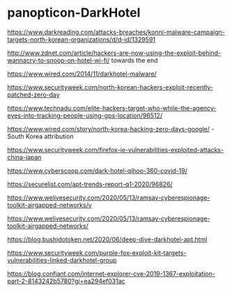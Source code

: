 # panopticon-DarkHotel

https://www.darkreading.com/attacks-breaches/konni-malware-campaign-targets-north-korean-organizations/d/d-id/1329591

http://www.zdnet.com/article/hackers-are-now-using-the-exploit-behind-wannacry-to-snoop-on-hotel-wi-fi/ towards the end

https://www.wired.com/2014/11/darkhotel-malware/

https://www.securityweek.com/north-korean-hackers-exploit-recently-patched-zero-day

https://www.technadu.com/elite-hackers-target-who-while-the-agency-eyes-into-tracking-people-using-gps-location/96512/

https://www.wired.com/story/north-korea-hacking-zero-days-google/ - South Korea attribution

https://www.securityweek.com/firefox-ie-vulnerabilities-exploited-attacks-china-japan

https://www.cyberscoop.com/dark-hotel-qihoo-360-covid-19/

https://securelist.com/apt-trends-report-q1-2020/96826/

https://www.welivesecurity.com/2020/05/13/ramsay-cyberespionage-toolkit-airgapped-networks/v

https://www.welivesecurity.com/2020/05/13/ramsay-cyberespionage-toolkit-airgapped-networks/

https://blog.bushidotoken.net/2020/06/deep-dive-darkhotel-apt.html

https://www.securityweek.com/purple-fox-exploit-kit-targets-vulnerabilities-linked-darkhotel-group

https://blog.confiant.com/internet-explorer-cve-2019-1367-exploitation-part-2-8143242b5780?gi=ea294ef031ac

